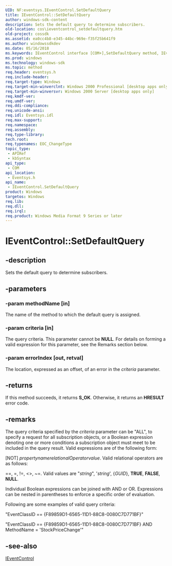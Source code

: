 ```yaml
---
UID: NF:eventsys.IEventControl.SetDefaultQuery
title: IEventControl::SetDefaultQuery
author: windows-sdk-content
description: Sets the default query to determine subscribers.
old-location: cos\ieventcontrol_setdefaultquery.htm
old-project: cossdk
ms.assetid: ea0cc4b8-e345-44bc-969e-f35f25b641f9
ms.author: windowssdkdev
ms.date: 05/16/2018
ms.keywords: IEventControl interface [COM+],SetDefaultQuery method, IEventControl.SetDefaultQuery, IEventControl::SetDefaultQuery, SetDefaultQuery, SetDefaultQuery method [COM+], SetDefaultQuery method [COM+],IEventControl interface, _cos_IEventControl_SetDefaultQuery, cos.ieventcontrol_setdefaultquery, eventsys/IEventControl::SetDefaultQuery
ms.prod: windows
ms.technology: windows-sdk
ms.topic: method
req.header: eventsys.h
req.include-header: 
req.target-type: Windows
req.target-min-winverclnt: Windows 2000 Professional [desktop apps only]
req.target-min-winversvr: Windows 2000 Server [desktop apps only]
req.kmdf-ver: 
req.umdf-ver: 
req.ddi-compliance: 
req.unicode-ansi: 
req.idl: Eventsys.idl
req.max-support: 
req.namespace: 
req.assembly: 
req.type-library: 
tech.root: 
req.typenames: EOC_ChangeType
topic_type:
 - APIRef
 - kbSyntax
api_type:
 - COM
api_location:
 - Eventsys.h
api_name:
 - IEventControl.SetDefaultQuery
product: Windows
targetos: Windows
req.lib: 
req.dll: 
req.irql: 
req.product: Windows Media Format 9 Series or later
---
```


# IEventControl::SetDefaultQuery


## -description


Sets the default query to determine subscribers.


## -parameters




### -param methodName [in]

The name of the method to which the default query is assigned.


### -param criteria [in]

The query criteria. This parameter cannot be <b>NULL</b>. For details on forming a valid expression for this parameter, see the Remarks section below.


### -param errorIndex [out, retval]

The location, expressed as an offset, of an error in the <i>criteria</i> parameter.


## -returns



If this method succeeds, it returns <b xmlns:loc="http://microsoft.com/wdcml/l10n">S_OK</b>. Otherwise, it returns an <b xmlns:loc="http://microsoft.com/wdcml/l10n">HRESULT</b> error code.




## -remarks



The query criteria specified by the <i>criteria</i> parameter can be "ALL", to specify a request for all subscription objects, or a Boolean expression denoting one or more conditions a subscription object must meet to be included in the query result. Valid expressions are of the following form:

[NOT] <i>propertyname</i><i>relationalOperator</i><i>value</i>. Valid relational operators are as follows: 

==, =, !=, &lt;&gt;, ~=. Valid values are "<i>string</i>", '<i>string</i>', {<i>GUID</i>}, <b>TRUE</b>, <b>FALSE</b>, <b>NULL</b>.

Individual Boolean expressions can be joined with AND or OR. Expressions can be nested in parentheses to enforce a specific order of evaluation.

Following are some examples of valid query criteria:

"EventClassID == {F89859D1-6565-11D1-88C8-0080C7D771BF}"

"EventClassID == {F89859D1-6565-11D1-88C8-0080C7D771BF} AND MethodName = 'StockPriceChange'"




## -see-also




<a href="https://msdn.microsoft.com/8b2fba30-3ede-466f-ad3b-2de2175a088b">IEventControl</a>
 

 

